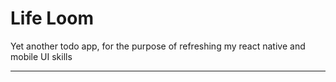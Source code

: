 # Life Loom

Yet another todo app, for the purpose of refreshing my react native and mobile UI skills

---
